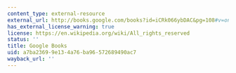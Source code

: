 ```yaml
---
content_type: external-resource
external_url: http://books.google.com/books?id=iCRk066ybDAC&pg=108#v=onepage
has_external_license_warning: true
license: https://en.wikipedia.org/wiki/All_rights_reserved
status: ''
title: Google Books
uid: a7ba2369-9e13-4a76-ba96-572689490ac7
wayback_url: ''
---
```

